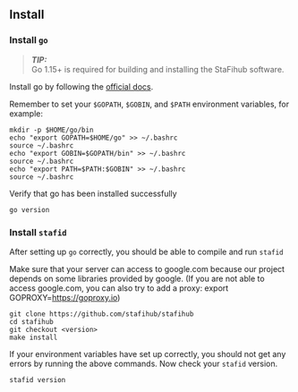 ## Install

### Install `go`
> **_TIP:_**  
Go 1.15+ is required for building and installing the StaFihub software.

Install go by following the [official docs](https://go.dev/doc/install).

Remember to set your `$GOPATH`, `$GOBIN`, and `$PATH` environment variables, for example:
```
mkdir -p $HOME/go/bin
echo "export GOPATH=$HOME/go" >> ~/.bashrc
source ~/.bashrc
echo "export GOBIN=$GOPATH/bin" >> ~/.bashrc
source ~/.bashrc
echo "export PATH=$PATH:$GOBIN" >> ~/.bashrc
source ~/.bashrc
```
Verify that go has been installed successfully
```
go version
```

### Install `stafid`
After setting up `go` correctly, you should be able to compile and run `stafid`

Make sure that your server can access to google.com because our project depends on some libraries provided by google. (If you are not able to access google.com, you can also try to add a proxy: export GOPROXY=https://goproxy.io)
```
git clone https://github.com/stafihub/stafihub
cd stafihub
git checkout <version>
make install
```

If your environment variables have set up correctly, you should not get any errors by running the above commands. Now check your `stafid` version.
```
stafid version
```




 